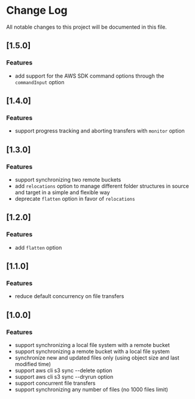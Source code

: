 # Change Log

All notable changes to this project will be documented in this file.

## [1.5.0]

### Features

* add support for the AWS SDK command options through the ``commandInput`` option

## [1.4.0]

### Features

* support progress tracking and aborting transfers with ``monitor`` option

## [1.3.0]

### Features

* support synchronizing two remote buckets
* add ``relocations`` option to manage different folder structures in source and target in a simple and flexible way 
* deprecate ``flatten`` option in favor of ``relocations``

## [1.2.0]

### Features

* add ``flatten`` option

## [1.1.0]

### Features

* reduce default concurrency on file transfers

## [1.0.0]

### Features

* support synchronizing a local file system with a remote bucket
* support synchronizing a remote bucket with a local file system
* synchronize new and updated files only (using object size and last modified time)
* support aws cli s3 sync --delete option
* support aws cli s3 sync --dryrun option
* support concurrent file transfers
* support synchronizing any number of files (no 1000 files limit)
